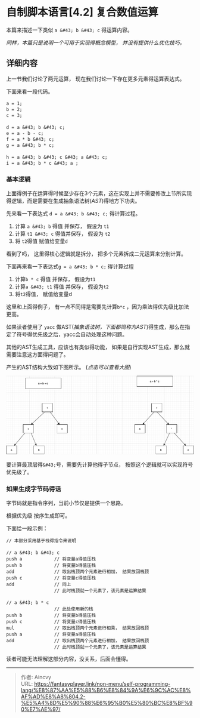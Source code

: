 # 自制脚本语言[4.2] 复合数值运算


本篇来描述一下类似 `a &#43; b &#43; c` 得运算内容。

*同样，本篇只是说明一个可用于实现得概念模型， 并没有提供什么优化技巧。*



## 详细内容

上一节我们讨论了两元运算， 现在我们讨论一下存在更多元素得运算表达式。

下面来看一段代码。

```plain
a = 1;
b = 2;
c = 3;

d = a &#43; b &#43; c;
e = a - b - c;
f = a * b &#43; c;
g = a &#43; b * c;

h = a &#43; b &#43; c &#43; a &#43; c;
i = a &#43; b * c &#43; a ;
```



### 基本逻辑

上面得例子在运算得时候至少存在3个元素，这在实现上并不需要修改上节所实现得逻辑，而是需要在生成抽象语法树(*AST*)得地方下功夫。

先来看一下表达式 `d = a &#43; b &#43; c;` 得计算过程。

1. 计算 `a &#43; b` 得值 并保存， 假设为 `t1`
2. 计算 `t1 &#43; c` 得值并保存， 假设为 `t2`
3. 将 `t2`得值 赋值给变量`d`

看到了吗， 这里得核心逻辑就是拆分， 把多个元素拆成二元运算来分别计算。

下面再来看一下表达式`g = a &#43; b * c;` 得计算过程

1. 计算`b * c` 得值 并保存， 假设为`t1`
2. 计算`a &#43; t1` 得值 并保存， 假设为`t2`
3. 将`t2`得值， 赋值给变量d

这里和上面得例子， 有一点不同得是需要先计算`b*c` ，因为乘法得优先级比加法更高。

如果读者使用了 `yacc` 做AST(*抽象语法树，下面都简称为AST*)得生成，那么在指定了符号得优先级之后，yacc会自动处理这种问题。  

其他的AST生成工具，应该也有类似得功能， 如果是自行实现AST生成，那么就需要注意这方面得问题了。

产生的AST结构大致如下图所示。 (*点击可以查看大图*)

![AST ](/img/program/node_a&#43;b&#43;c.png)

要计算最顶层得`&#43;`号，需要先计算他得子节点， 按照这个逻辑就可以实现符号优先级了。



### 如果生成字节码得话

字节码就是指令序列，当前小节仅是提供一个思路。

根据优先级 按序生成即可。

下面给一段示例：

```plain
// 本部分采用基于栈得指令来说明

// a &#43; b &#43; c
push a            // 将变量a得值压栈
push b            // 将变量b得值压栈
add               // 取出栈顶两个元素进行相加， 结果放回栈顶
push c            // 将变量c得值压栈
add               // 同上
                  // 此时栈顶就一个元素了，该元素是运算结果
									
// a &#43; b * c 
                  // 此处使用新的栈
push b            // 将变量b得值压栈
push c            // 将变量c得值压栈
mul               // 取出栈顶两个元素进行相乘， 结果放回栈顶
push a            // 将变量a得值压栈
add               // 取出栈顶两个元素进行相加， 结果放回栈顶
                  // 此时栈顶就一个元素了，该元素是运算结果
```

读者可能无法理解这部分内容，没关系，后面会懂得。


---

> 作者: Aincvy  
> URL: https://fantasyplayer.link/non-menu/self-programming-lang/%E8%87%AA%E5%88%B6%E8%84%9A%E6%9C%AC%E8%AF%AD%E8%A8%804.2-%E5%A4%8D%E5%90%88%E6%95%B0%E5%80%BC%E8%BF%90%E7%AE%97/  

